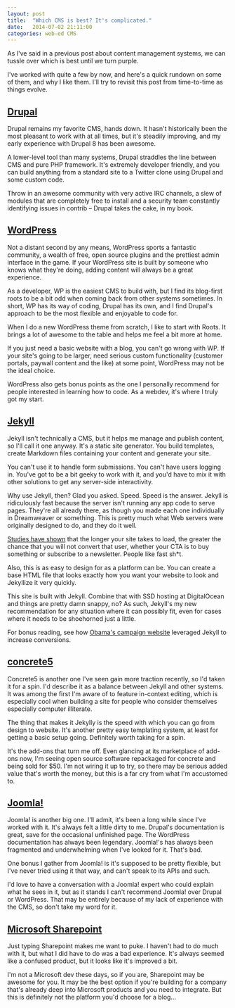 ```yaml
---
layout: post
title:  "Which CMS is best? It's complicated."
date:   2014-07-02 21:11:00
categories: web-ed CMS
---
```


As I've said in a previous post about content management systems, we can tussle over which is best until we turn purple.

I've worked with quite a few by now, and here's a quick rundown on some of them, and why I like them. I'll try to revisit this post from time-to-time as things evolve.

## [Drupal][drupal]
Drupal remains my favorite CMS, hands down. It hasn't historically been the most pleasant to work with at all times, but it's steadily improving, and my early experience with Drupal 8 has been awesome.

A lower-level tool than many systems, Drupal straddles the line between CMS and pure PHP framework. It's extremely developer friendly, and you can build anything from a standard site to a Twitter clone using Drupal and some custom code.

Throw in an awesome community with very active IRC channels, a slew of modules that are completely free to install and a security team constantly identifying issues in contrib – Drupal takes the cake, in my book.

## [WordPress][wp]
Not a distant second by any means, WordPress sports a fantastic community, a wealth of free, open source plugins and  the prettiest admin interface in the game. If your WordPress site is built by someone who knows what they're doing, adding content will always be a great experience.

As a developer, WP is the easiest CMS to build with, but I find its blog-first roots to be a bit odd when coming back from other systems sometimes. In short, WP has its way of coding, Drupal has its own, and I find Drupal's approach to be the most flexible and enjoyable to code for.

When I do a new WordPress theme from scratch, I like to start with Roots. It brings a lot of awesome to the table and helps me feel a bit more at home.

If you just need a basic website with a blog, you can't go wrong with WP. If your site's going to be larger, need serious custom functionality (customer portals, paywall content and the like) at some point, WordPress may not be the ideal choice.

WordPress also gets bonus points as the one I personally recommend for people interested in learning how to code. As a webdev, it's where I truly got my start.

## [Jekyll][jekyll]
Jekyll isn't technically a CMS, but it helps me manage and publish content, so I'll call it one anyway. It's a static site generator. You build templates, create Markdown files containing your content and generate your site.

You can't use it to handle form submissions. You can't have users logging in. You've got to be a bit geeky to work with it, and you'd have to mix it with other solutions to get any server-side interactivity.

Why use Jekyll, then? Glad you asked. Speed. Speed is the answer. Jekyll is ridiculously fast because the server isn't running any app code to serve pages. They're all already there, as though you made each one individually in Dreamweaver or something. This is pretty much what Web servers were originally designed to do, and they do it well.

[Studies have shown][pageloads] that the longer your site takes to load, the greater the chance that you will not convert that user, whether your CTA is to buy something or subscribe to a newsletter. People like fast sh*t.

Also, this is as easy to design for as a platform can be. You can create a base HTML file that looks exactly how you want your website to look and Jekyllize it very quickly.

This site is built with Jekyll. Combine that with SSD hosting at DigitalOcean and things are pretty damn snappy, no? As such, Jekyll's my new recommendation for any situation where it can possibly fit, even for cases where it needs to be shoehorned just a little.

For bonus reading, see how [Obama's campaign website][bama] leveraged Jekyll to increase conversions.

## [concrete5][concrete5]
Concrete5 is another one I've seen gain more traction recently, so I'd taken it for a spin. I'd describe it as a balance between Jekyll and other systems. It was among the first I'm aware of to feature in-context editing, which is especially cool when building a site for people who consider themselves especially computer illiterate.

The thing that makes it Jekylly is the speed with which you can go from design to website. It's another pretty easy templating system, at least for getting a basic setup going. Definitely worth taking for a spin.

It's the add-ons that turn me off. Even glancing at its marketplace of add-ons now, I'm seeing open source software repackaged for concrete and being sold for $50. I'm not wiring it up to try, so there may be serious added value that's worth the money, but this is a far cry from what I'm accustomed to.

## [Joomla!][joomla]
Joomla! is another big one. I'll admit, it's been a long while since I've worked with it. It's always felt a little dirty to me. Drupal's documentation is great, save for the occasional unfinished page. The WordPress documentation has always been legendary. Joomla!'s has always been fragmented and underwhelming when I've looked for it. That's bad.

One bonus I gather from Joomla! is it's supposed to be pretty flexible, but I've never tried using it that way, and can't speak to its APIs and such.

I'd love to have a conversation with a Joomla! expert who could explain what he sees in it, but as it stands I can't recommend Joomla! over Drupal or WordPress. That may be entirely because of my lack of experience with the CMS, so don't take my word for it.

## [Microsoft Sharepoint][shit]
Just typing Sharepoint makes me want to puke. I haven't had to do much with it, but what I did have to do was a bad experience.  It's always seemed like a confused product, but it looks like it's improved a bit.

I'm not a Microsoft dev these days, so if you are, Sharepoint may be awesome for you. It may be the best option if you're building for a company that's already deep into Microsoft products and you need to integrate. But this is definitely not the platform you'd choose for a blog...
 

[drupal]: https://www.drupal.org/ "Learn more about Drupal"
[wp]: http://wordpress.org/ "Learn more about WordPress"
[jekyll]: http://jekyllrb.com/ "Learn more about Jekyll"
[pageloads]: http://blog.kissmetrics.com/loading-time/ "An article on how page load times can affect your conversions"
[bama]: http://kylerush.net/blog/meet-the-obama-campaigns-250-million-fundraising-platform "A blog detailing a serious, real-world Jekyll deployment"
[concrete5]: http://www.concrete5.org/ "Learn more about concrete5"
[joomla]: http://www.joomla.org/ "Learn more about Joomla!"
[shit]: http://office.microsoft.com/en-us/sharepoint/ "Learn more about Sharepoint"